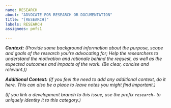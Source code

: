 ```yaml
---
name: RESEARCH
about: "ADVOCATE FOR RESEARCH OR DOCUMENTATION"
title: "[RESEARCH]"
labels: RESEARCH
assignees: pmfs1

---
```


***Context:*** *(Provide some background information about the purpose, scope and goals of the research you're advocating for; Help the researchers to understand the motivation and rationale behind the request, as well as the expected outcomes and impacts of the work. (Be clear, concise and relevant.))*

***Additional Context:*** *(If you feel the need to add any additional context, do it here. This can also be a place to leave notes you might find important.)*

*(If you link a development branch to this issue, use the prefix `research-` to uniquely identity it to this category.)*
